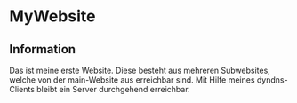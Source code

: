 # MyWebsite
## Information
Das ist meine erste Website. Diese besteht aus mehreren Subwebsites, welche von der main-Website aus erreichbar sind. Mit Hilfe meines dyndns-Clients bleibt ein Server durchgehend erreichbar.
